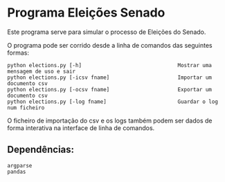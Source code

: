 # Programa Eleições Senado

Este programa serve para simular o processo de Eleições do Senado.

O programa pode ser corrido desde a linha de comandos das seguintes formas:

    python elections.py [-h]                               Mostrar uma mensagem de uso e sair
    python elections.py [-icsv fname]                      Importar um documento csv
    python elections.py [-ocsv fname]                      Exportar um documento csv
    python elections.py [-log fname]                       Guardar o log num ficheiro

O ficheiro de importação do csv e os logs também podem ser dados de forma interativa na interface de linha de comandos.

## Dependências:

    argparse
    pandas